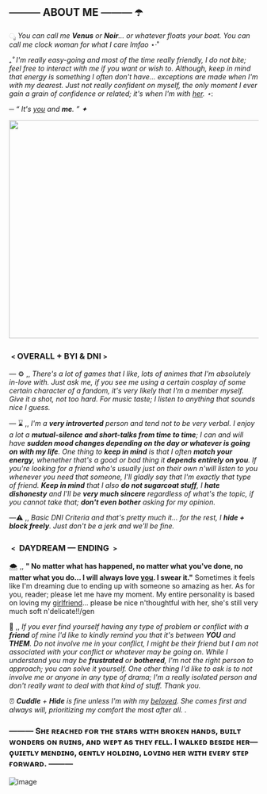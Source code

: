 ## ——— ABOUT ME ——— ☂️

ೃ _You can call me __**Venus**__ or __**Noir**__... or whatever floats your boat. You can call me clock woman for what I care lmfao_ ⋆·˚ 

*₊˚ _I'm really easy-going and most of the time really friendly, I do not bite; feel free to interact with me if you want or wish to. Although, keep in mind that energy is something I often don't have... exceptions are made when I'm with my dearest. Just not really confident on myself, the only moment I ever gain a grain of confidence or related; it's when I'm with [her](https://github.com/CiviIizations)._ ⋆*:

─ _“ It's [you](https://github.com/CiviIizations) and **me**. ” ✦_

<img src="https://github.com/user-attachments/assets/b63e2dfd-bbaa-4c41-86c7-94b7d2fb8da4" width="550" height="440" />




### ﹤OVERALL + BYI & DNI﹥
— ⚙️ ,, _There's a lot of games that I like, lots of animes that I'm absolutely in-love with. Just ask me, if you see me using a certain cosplay of some certain character of a fandom, it's very likely that I'm a member myself. Give it a shot, not too hard. For music taste; I listen to anything that sounds nice I guess._

— ⌛ ,, _I'm a **very introverted** person and tend not to be very verbal. I enjoy a lot a **mutual-silence and short-talks from time to time**; I can and will have **sudden mood changes depending on the day or whatever is going on with my life**. One thing to **keep in mind** is that I often **match your energy**, whenether that's a good or bad thing it **depends entirely on you**. If you're looking for a friend who's usually just on their own n'will listen to you whenever you need that someone, I'll gladly say that I'm exactly that type of friend. **Keep in mind** that I also **do not sugarcoat stuff**, I **hate dishonesty** and I'll be **very much sincere** regardless of what's the topic, if you cannot take that; **don't even bother** asking for my opinion._

—⚠️ ,, _Basic DNI Criteria and that's pretty much it... for the rest, I **hide + block freely**. Just don't be a jerk and we'll be fine._

### ﹤ DAYDREAM — ENDING ﹥

🌨️ ,, **" No matter what has happened, no matter what you've done, no matter what you do... I will always love [you](https://github.com/CiviIizations). I swear it."** Sometimes it feels like I'm dreaming due to ending up with someone so amazing as her. As for you, reader; please let me have my moment. My entire personality is based on loving my [girlfriend](https://github.com/CiviIizations)... please be nice n'thoughtful with her, she's still very much soft n'delicate!!/gen

🔎 ,, _If you ever find yourself having any type of problem or conflict with a **friend** of mine I'd like to kindly remind you that it's between **YOU** and **THEM**. Do not involve me in your conflict, I might be their friend but I am not associated with your conflict or whatever may be going on. While I understand you may be **frustrated** or **bothered**, I'm not the right person to approach; you can solve it yourself. One other thing I'd like to ask is to not involve me or anyone in any type of drama; I'm a really isolated person and don't really want to deal with that kind of stuff. Thank you._

⏰ _**Cuddle** + **Hide** is fine unless I'm with my [beloved](https://github.com/CiviIizations). She comes first and always will, prioritizing my comfort the most after all. ._
###  ——— Sʜᴇ ʀᴇᴀᴄʜᴇᴅ ғᴏʀ ᴛʜᴇ sᴛᴀʀs ᴡɪᴛʜ ʙʀᴏᴋᴇɴ ʜᴀɴᴅs, ʙᴜɪʟᴛ ᴡᴏɴᴅᴇʀs ᴏɴ ʀᴜɪɴs, ᴀɴᴅ ᴡᴇᴘᴛ ᴀs ᴛʜᴇʏ ғᴇʟʟ. I ᴡᴀʟᴋᴇᴅ ʙᴇsɪᴅᴇ ʜᴇʀ—ϙᴜɪᴇᴛʟʏ ᴍᴇɴᴅɪɴɢ, ɢᴇɴᴛʟʏ ʜᴏʟᴅɪɴɢ, ʟᴏᴠɪɴɢ ʜᴇʀ ᴡɪᴛʜ ᴇᴠᴇʀʏ sᴛᴇᴘ ғᴏʀᴡᴀʀᴅ. ——— 
![image](https://github.com/user-attachments/assets/a76719bc-97f7-4e3c-a528-5c38d080ad3a)


